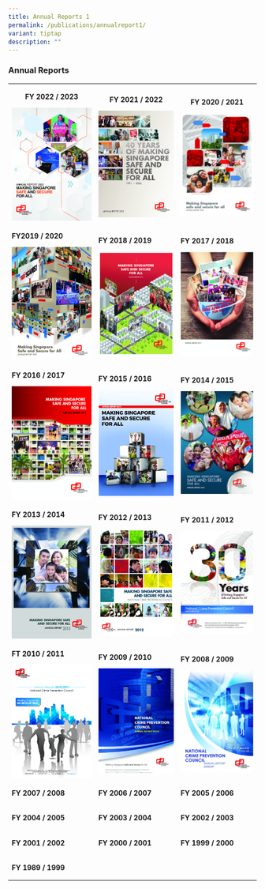 ```yaml
---
title: Annual Reports 1
permalink: /publications/annualreport1/
variant: tiptap
description: ""
---
```

<h3>Annual Reports</h3><table><tbody><tr><th rowspan="1" colspan="1"><p>FY 2022 / 2023</p><a class="isomer-image-wrapper" href="https://appdev.ifdemo.com/ncpcorgsg/downloads/ar/NCPC_AR2023_Online.pdf"><img style="width: 100%" height="auto" width="100%" alt="" src="/images/Publications/Annual Reports Cover Page/AR22.jpg"></a></th><th rowspan="1" colspan="1"><p>FY 2021 / 2022</p><a class="isomer-image-wrapper" href="https://appdev.ifdemo.com/ncpcorgsg/downloads/ar/NCPC_AR2022_Online.pdf"><img style="width: 100%" height="auto" width="100%" alt="" src="/images/Publications/Annual Reports Cover Page/AR21.jpg"></a></th><th rowspan="1" colspan="1"><p>FY 2020 / 2021</p><a class="isomer-image-wrapper" href="https://appdev.ifdemo.com/ncpcorgsg/downloads/ar/annual_2021_3.pdf"><img style="width: 100%" height="auto" width="100%" alt="" src="/images/Publications/Annual Reports Cover Page/AR20.jpg"></a></th></tr><tr><td rowspan="1" colspan="1"><p><strong>FY2019 / 2020</strong></p><a class="isomer-image-wrapper" href="https://appdev.ifdemo.com/ncpcorgsg/downloads/ar/annual_2020.pdf"><img style="width: 100%" height="auto" width="100%" alt="" src="/images/Publications/Annual Reports Cover Page/AR19.jpg"></a></td><td rowspan="1" colspan="1"><p><strong>FY 2018 / 2019</strong></p><a class="isomer-image-wrapper" href="https://appdev.ifdemo.com/ncpcorgsg/downloads/ar/annual_2019.pdf"><img style="width: 100%" height="auto" width="100%" alt="" src="/images/Publications/Annual Reports Cover Page/AR18__1_.jpg"></a></td><td rowspan="1" colspan="1"><p><strong>FY 2017 / 2018</strong></p><a class="isomer-image-wrapper" href="https://appdev.ifdemo.com/ncpcorgsg/downloads/ar/annual_2017.pdf"><img style="width: 100%" height="auto" width="100%" alt="" src="/images/Publications/Annual Reports Cover Page/AR17.jpg"></a></td></tr><tr><td rowspan="1" colspan="1"><p><strong>FY 2016 / 2017</strong></p><a class="isomer-image-wrapper" href="https://appdev.ifdemo.com/ncpcorgsg/downloads/ar/NCPC%20AR2016%20FA.pdf"><img style="width: 100%" height="auto" width="100%" alt="" src="/images/Publications/AR16.jpg"></a></td><td rowspan="1" colspan="1"><p><strong>FY 2015 / 2016</strong></p><a class="isomer-image-wrapper" href="https://appdev.ifdemo.com/ncpcorgsg/downloads/ar/annual_2016.pdf"><img style="width: 100%" height="auto" width="100%" alt="" src="/images/Publications/Annual Reports Cover Page/AR15.jpg"></a></td><td rowspan="1" colspan="1"><p><strong>FY 2014 / 2015</strong></p><a class="isomer-image-wrapper" href="https://appdev.ifdemo.com/ncpcorgsg/downloads/ar/annual_2015.pdf"><img style="width: 100%" height="auto" width="100%" alt="" src="/images/Publications/AR14.jpg"></a></td></tr><tr><td rowspan="1" colspan="1"><p><strong>FY 2013 / 2014</strong></p><a class="isomer-image-wrapper" href="https://appdev.ifdemo.com/ncpcorgsg/downloads/ar/annual_2014.pdf"><img style="width: 100%" height="auto" width="100%" alt="" src="/images/Publications/AR13.jpg"></a></td><td rowspan="1" colspan="1"><p><strong>FY 2012 / 2013 </strong></p><a class="isomer-image-wrapper" href="https://appdev.ifdemo.com/ncpcorgsg/downloads/ar/annual_2013.pdf"><img style="width: 100%" height="auto" width="100%" alt="" src="/images/Publications/Annual Reports Cover Page/AR12.jpg"></a></td><td rowspan="1" colspan="1"><p><strong>FY 2011 / 2012</strong></p><a class="isomer-image-wrapper" href="https://appdev.ifdemo.com/ncpcorgsg/downloads/ar/annual_2012.pdf"><img style="width: 100%" height="auto" width="100%" alt="" src="/images/Publications/Annual Reports Cover Page/AR11.jpg"></a></td></tr><tr><td rowspan="1" colspan="1"><p><strong>FT 2010 / 2011</strong></p><a class="isomer-image-wrapper" href="https://appdev.ifdemo.com/ncpcorgsg/downloads/ar/annual_2011.pdf"><img style="width: 100%" height="auto" width="100%" alt="" src="/images/Publications/Annual Reports Cover Page/AR10.jpg"></a></td><td rowspan="1" colspan="1"><p><strong>FY 2009 / 2010</strong></p><a class="isomer-image-wrapper" href="https://appdev.ifdemo.com/ncpcorgsg/downloads/ar/annual_2010.pdf"><img style="width: 100%" height="auto" width="100%" alt="" src="/images/Publications/Annual Reports Cover Page/AR09.jpg"></a></td><td rowspan="1" colspan="1"><p><strong>FY 2008 / 2009</strong></p><a class="isomer-image-wrapper" href="https://appdev.ifdemo.com/ncpcorgsg/downloads/ar/annual_2009.pdf"><img style="width: 100%" height="auto" width="100%" alt="" src="/images/Publications/Annual Reports Cover Page/AR08.jpg"></a></td></tr><tr><td rowspan="1" colspan="1"><p><strong>FY 2007 / 2008</strong></p></td><td rowspan="1" colspan="1"><p><strong>FY 2006 / 2007</strong></p></td><td rowspan="1" colspan="1"><p><strong>FY 2005 / 2006</strong></p></td></tr><tr><td rowspan="1" colspan="1"><p><strong>FY 2004 / 2005</strong></p></td><td rowspan="1" colspan="1"><p><strong>FY 2003 / 2004</strong></p></td><td rowspan="1" colspan="1"><p><strong>FY 2002 / 2003</strong></p></td></tr><tr><td rowspan="1" colspan="1"><p><strong>FY 2001 / 2002</strong></p></td><td rowspan="1" colspan="1"><p><strong>FY 2000 / 2001</strong></p></td><td rowspan="1" colspan="1"><p><strong>FY 1999 / 2000</strong></p></td></tr><tr><td rowspan="1" colspan="1"><p><strong>FY 1989 / 1999</strong></p></td><td rowspan="1" colspan="1"><p></p></td><td rowspan="1" colspan="1"><p></p></td></tr></tbody></table><blockquote><h4></h4></blockquote><p></p>